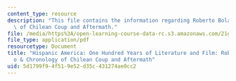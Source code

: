 ```yaml
---
content_type: resource
description: "This file contains the information regarding Roberto Bola\xF1o & Chronology\
  \ of Chilean Coup and Aftermath."
file: /media/https%3A/open-learning-course-data-rc.s3.amazonaws.com/21g-730-hispanic-america-one-hundred-years-of-literature-and-film-spring-2014/5d1799f94f519e52d35c431274ae0cc2_MIT21G_730S14_Bolano_Coup.pdf
file_type: application/pdf
resourcetype: Document
title: "Hispanic America: One Hundred Years of Literature and Film: Roberto Bola\xF1\
  o & Chronology of Chilean Coup and Aftermath"
uid: 5d1799f9-4f51-9e52-d35c-431274ae0cc2
---
```

